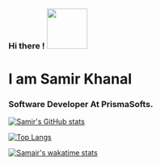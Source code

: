 ### Hi there ! <img src="https://media.giphy.com/media/mDLek2Pl1Q9PwH0dXd/source.gif" width="80px">  
# I am Samir Khanal
### Software Developer At PrismaSofts.

[![Samir's GitHub stats](https://github-readme-stats.vercel.app/api?username=samirkhanal35&show_icons=true&theme=radical)](https://github.com/anuraghazra/github-readme-stats)

[![Top Langs](https://github-readme-stats.vercel.app/api/top-langs/?username=samirkhanal35)](https://github.com/anuraghazra/github-readme-stats)


[![Samair's wakatime stats](https://github-readme-stats.vercel.app/api/wakatime?username=samirkhanal35)](https://github.com/anuraghazra/github-readme-stats)

